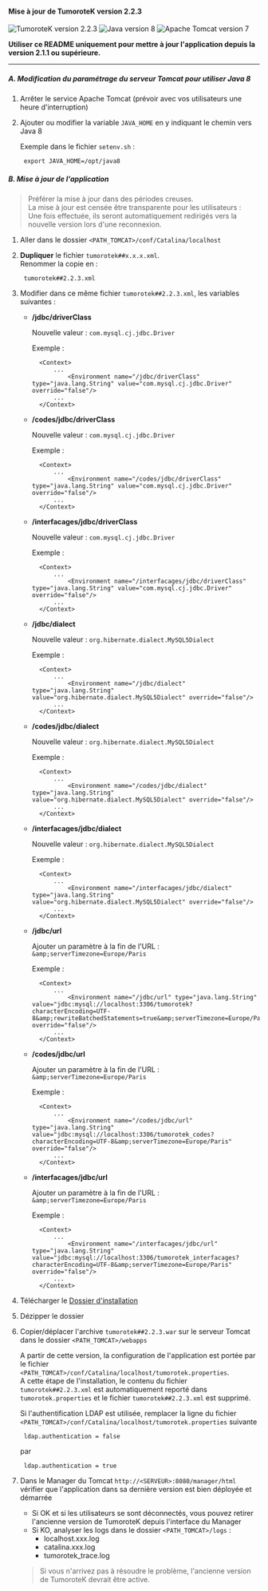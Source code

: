 #### Mise à jour de TumoroteK version 2.2.3
![TumoroteK version 2.2.3](https://img.shields.io/badge/TumoroteK-2.2.3-brightgreen.svg "TumoroteK version 2.2.3")
![Java version 8](https://img.shields.io/badge/Java->=_8-blue.svg "Java version 8")
![Apache Tomcat version 7](https://img.shields.io/badge/Apache_Tomcat->=_7-yellow.svg "Apache Tomcat version 7")

**<span class="fas fa-exclamation-triangle" aria-hidden="true"></span> Utiliser ce README uniquement pour mettre à jour l'application depuis la version 2.1.1 ou supérieure.**

***

##### A. Modification du paramétrage du serveur Tomcat pour utiliser Java 8
1. Arrêter le service Apache Tomcat (prévoir avec vos utilisateurs une heure d'interruption)

2. Ajouter ou modifier la variable `JAVA_HOME` en y indiquant le chemin vers Java 8

    Exemple dans le fichier `setenv.sh` :
        
        export JAVA_HOME=/opt/java8
          
##### B. Mise à jour de l'application
> Préférer la mise à jour dans des périodes creuses.  
> La mise à jour est censée être transparente pour les utilisateurs :   
> Une fois effectuée, ils seront automatiquement redirigés vers la nouvelle version lors d'une reconnexion.

1. Aller dans le dossier `<PATH_TOMCAT>/conf/Catalina/localhost`  

2. **Dupliquer** le fichier `tumorotek##x.x.x.xml`.  
Renommer la copie en :
    
        tumorotek##2.2.3.xml
        
3. Modifier dans ce même fichier `tumorotek##2.2.3.xml`, les variables suivantes :

    - **/jdbc/driverClass**
    
        Nouvelle valeur : `com.mysql.cj.jdbc.Driver`
        
        Exemple : 
        
            <Context>
                ...
                    <Environment name="/jdbc/driverClass" type="java.lang.String" value="com.mysql.cj.jdbc.Driver" override="false"/>
                ...
            </Context>

    - **/codes/jdbc/driverClass**
    
        Nouvelle valeur : `com.mysql.cj.jdbc.Driver`
                
        Exemple : 
        
            <Context>
                ...
                    <Environment name="/codes/jdbc/driverClass" type="java.lang.String" value="com.mysql.cj.jdbc.Driver" override="false"/>
                ...
            </Context>    
    
    - **/interfacages/jdbc/driverClass**
    
        Nouvelle valeur : `com.mysql.cj.jdbc.Driver`
                        
        Exemple : 
        
            <Context>
                ...
                    <Environment name="/interfacages/jdbc/driverClass" type="java.lang.String" value="com.mysql.cj.jdbc.Driver" override="false"/>
                ...
            </Context>  

    - **/jdbc/dialect**
    
        Nouvelle valeur : `org.hibernate.dialect.MySQL5Dialect`
        
        Exemple : 
        
            <Context>
                ...
                    <Environment name="/jdbc/dialect" type="java.lang.String" value="org.hibernate.dialect.MySQL5Dialect" override="false"/>
                ...
            </Context>

    - **/codes/jdbc/dialect**
    
        Nouvelle valeur : `org.hibernate.dialect.MySQL5Dialect`
                
        Exemple : 
        
            <Context>
                ...
                    <Environment name="/codes/jdbc/dialect" type="java.lang.String" value="org.hibernate.dialect.MySQL5Dialect" override="false"/>
                ...
            </Context>    
    
    - **/interfacages/jdbc/dialect**
    
        Nouvelle valeur : `org.hibernate.dialect.MySQL5Dialect`
                        
        Exemple : 
        
            <Context>
                ...
                    <Environment name="/interfacages/jdbc/dialect" type="java.lang.String" value="org.hibernate.dialect.MySQL5Dialect" override="false"/>
                ...
            </Context>  
               
    - **/jdbc/url**
    
        Ajouter un paramètre à la fin de l'URL : `&amp;serverTimezone=Europe/Paris`
        
        Exemple : 
                
            <Context>
                ...
                    <Environment name="/jdbc/url" type="java.lang.String" value="jdbc:mysql://localhost:3306/tumorotek?characterEncoding=UTF-8&amp;rewriteBatchedStatements=true&amp;serverTimezone=Europe/Paris" override="false"/>
                ...
            </Context>  

    - **/codes/jdbc/url**
    
        Ajouter un paramètre à la fin de l'URL : `&amp;serverTimezone=Europe/Paris`
            
        Exemple : 
                
            <Context>
                ...
                    <Environment name="/codes/jdbc/url" type="java.lang.String" value="jdbc:mysql://localhost:3306/tumorotek_codes?characterEncoding=UTF-8&amp;serverTimezone=Europe/Paris" override="false"/>
                ...
            </Context>  

    - **/interfacages/jdbc/url**
    
        Ajouter un paramètre à la fin de l'URL : `&amp;serverTimezone=Europe/Paris`
                
        Exemple : 
                
            <Context>
                ...
                    <Environment name="/interfacages/jdbc/url" type="java.lang.String" value="jdbc:mysql://localhost:3306/tumorotek_interfacages?characterEncoding=UTF-8&amp;serverTimezone=Europe/Paris" override="false"/>
                ...
            </Context> 

4. Télécharger le [Dossier d'installation](https://github.com/TumoroteK/TumoroteK/releases/download/v2.2.3/tumorotek-install-2.2.3.zip)

5. Dézipper le dossier

6. Copier/déplacer l'archive `tumorotek##2.2.3.war` sur le serveur Tomcat dans le dossier `<PATH_TOMCAT>/webapps`

    <span class="fas fa-exclamation-triangle" aria-hidden="true"></span> A partir de cette version, la configuration de l'application est portée par le fichier `<PATH_TOMCAT>/conf/Catalina/localhost/tumorotek.properties`.  
    A cette étape de l'installation, le contenu du fichier `tumorotek##2.2.3.xml` est automatiquement reporté dans `tumorotek.properties` et le fichier `tumorotek##2.2.3.xml` est supprimé.

	<span class="fas fa-exclamation-triangle" aria-hidden="true"></span> Si l'authentification LDAP est utilisée, remplacer la ligne du fichier `<PATH_TOMCAT>/conf/Catalina/localhost/tumorotek.properties` suivante
    
    	ldap.authentication = false
    
	par
    
    	ldap.authentication = true

7. Dans le Manager du Tomcat `http://<SERVEUR>:8080/manager/html` vérifier que l'application dans sa dernière version est bien déployée et démarrée
    - Si OK et si les utilisateurs se sont déconnectés, vous pouvez retirer l'ancienne version de TumoroteK depuis l'interface du Manager 
    - Si KO, analyser les logs dans le dossier `<PATH_TOMCAT>/logs` :
        - localhost.xxx.log
        - catalina.xxx.log
        - tumorotek_trace.log

    > Si vous n'arrivez pas à résoudre le problème, l'ancienne version de TumoroteK devrait être active.
